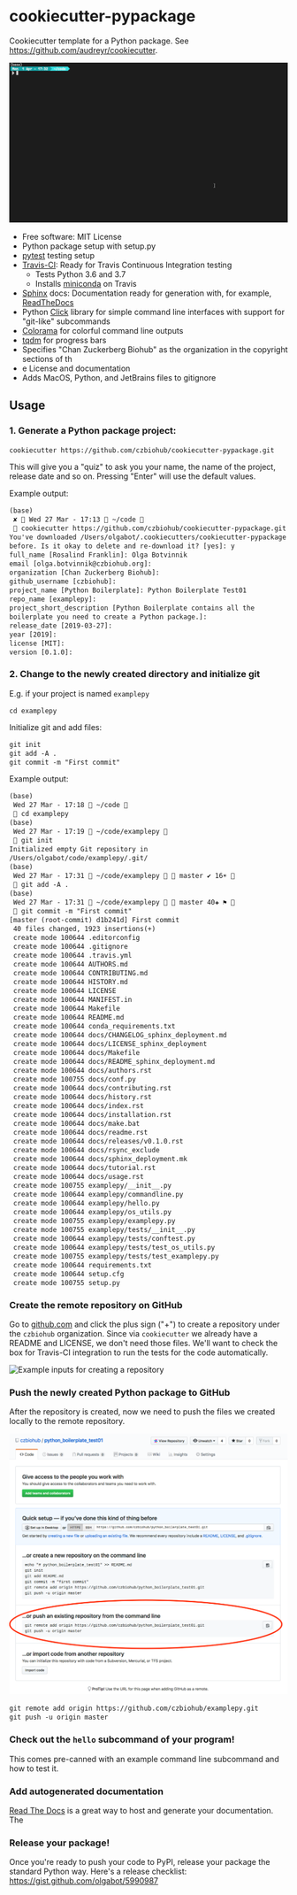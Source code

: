 cookiecutter-pypackage
======================

Cookiecutter template for a Python package. See <https://github.com/audreyr/cookiecutter>.


![](figures/cookiecutter_create_project.gif)

-   Free software: MIT License
- Python package setup with setup.py
-   [pytest](https://docs.pytest.org/en/latest/ ) testing setup
-   [Travis-CI](http://travis-ci.org/): Ready for Travis Continuous Integration testing
    - Tests Python 3.6 and 3.7
    - Installs [miniconda](https://docs.conda.io/en/latest/miniconda.html) on
      Travis
-   [Sphinx](http://sphinx-doc.org/) docs: Documentation ready for generation with, for example, [ReadTheDocs](https://readthedocs.org/)
- Python [Click](https://click.palletsprojects.com/en/7.x/) library for simple
  command line interfaces with support for "git-like" subcommands
- [Colorama](https://pypi.org/project/colorama/) for colorful command line
  outputs
- [tqdm](https://tqdm.github.io/) for progress bars
- Specifies "Chan Zuckerberg Biohub" as the organization in the copyright
  sections of th
- e License and documentation
- Adds MacOS, Python, and JetBrains files to gitignore

Usage
-----


### 1. Generate a Python package project:

    cookiecutter https://github.com/czbiohub/cookiecutter-pypackage.git

This will give you a "quiz" to ask you your name, the name of the project,
release date and so on. Pressing "Enter" will use the default values.


Example output:

```
(base)
 ✘  Wed 27 Mar - 17:13  ~/code 
  cookiecutter https://github.com/czbiohub/cookiecutter-pypackage.git
You've downloaded /Users/olgabot/.cookiecutters/cookiecutter-pypackage before. Is it okay to delete and re-download it? [yes]: y
full_name [Rosalind Franklin]: Olga Botvinnik
email [olga.botvinnik@czbiohub.org]:
organization [Chan Zuckerberg Biohub]:
github_username [czbiohub]:
project_name [Python Boilerplate]: Python Boilerplate Test01
repo_name [examplepy]:
project_short_description [Python Boilerplate contains all the boilerplate you need to create a Python package.]:
release_date [2019-03-27]:
year [2019]:
license [MIT]:
version [0.1.0]:
```

### 2. Change to the newly created directory and initialize git

E.g. if your project is named `examplepy`

```
cd examplepy
```
Initialize git and add files:

```
git init
git add -A .
git commit -m "First commit"
```

Example output:

```
(base)
 Wed 27 Mar - 17:18  ~/code 
  cd examplepy
(base)
 Wed 27 Mar - 17:19  ~/code/examplepy 
  git init
Initialized empty Git repository in /Users/olgabot/code/examplepy/.git/
(base)
 Wed 27 Mar - 17:31  ~/code/examplepy   master ✔ 16☀ 
  git add -A .
(base)
 Wed 27 Mar - 17:31  ~/code/examplepy   master 40✚ ⚑ 
  git commit -m "First commit"
[master (root-commit) d1b241d] First commit
 40 files changed, 1923 insertions(+)
 create mode 100644 .editorconfig
 create mode 100644 .gitignore
 create mode 100644 .travis.yml
 create mode 100644 AUTHORS.md
 create mode 100644 CONTRIBUTING.md
 create mode 100644 HISTORY.md
 create mode 100644 LICENSE
 create mode 100644 MANIFEST.in
 create mode 100644 Makefile
 create mode 100644 README.md
 create mode 100644 conda_requirements.txt
 create mode 100644 docs/CHANGELOG_sphinx_deployment.md
 create mode 100644 docs/LICENSE_sphinx_deployment
 create mode 100644 docs/Makefile
 create mode 100644 docs/README_sphinx_deployment.md
 create mode 100644 docs/authors.rst
 create mode 100755 docs/conf.py
 create mode 100644 docs/contributing.rst
 create mode 100644 docs/history.rst
 create mode 100644 docs/index.rst
 create mode 100644 docs/installation.rst
 create mode 100644 docs/make.bat
 create mode 100644 docs/readme.rst
 create mode 100644 docs/releases/v0.1.0.rst
 create mode 100644 docs/rsync_exclude
 create mode 100644 docs/sphinx_deployment.mk
 create mode 100644 docs/tutorial.rst
 create mode 100644 docs/usage.rst
 create mode 100755 examplepy/__init__.py
 create mode 100644 examplepy/commandline.py
 create mode 100644 examplepy/hello.py
 create mode 100644 examplepy/os_utils.py
 create mode 100755 examplepy/examplepy.py
 create mode 100755 examplepy/tests/__init__.py
 create mode 100644 examplepy/tests/conftest.py
 create mode 100644 examplepy/tests/test_os_utils.py
 create mode 100755 examplepy/tests/test_examplepy.py
 create mode 100644 requirements.txt
 create mode 100644 setup.cfg
 create mode 100755 setup.py
```

### Create the remote repository on GitHub

Go to [github.com]([https://github.com](https://github.com/) ) and click the
plus sign ("+") to create a repository under the `czbiohub` organization. Since
via `cookiecutter` we already have a README and LICENSE, we don't need those
files. We'll want to check the box for Travis-CI integration to run the tests
for the code automatically.

![Example inputs for creating a repository](figures/create_repository.png)

### Push the newly created Python package to GitHub

After the repository is created, now we need to push the files we created
locally to the remote repository.

![](figures/github_repository_created_now_what.png)

```
git remote add origin https://github.com/czbiohub/examplepy.git
git push -u origin master
```



### Check out the `hello` subcommand of your program!

This comes pre-canned with an example command line subcommand and how to test it.


### Add autogenerated documentation

[Read The Docs](https://readthedocs.org/) is a great way to host and generate
your documentation. The


### Release your package!

Once you're ready to push your code to PyPI, release your package the standard
Python way. Here's a release checklist:
<https://gist.github.com/olgabot/5990987>

